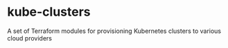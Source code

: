 # kube-clusters

A set of Terraform modules for provisioning Kubernetes clusters to various cloud providers